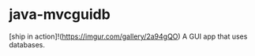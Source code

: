 # java-mvcguidb
[ship in action]!(https://imgur.com/gallery/2a94gQO)
A GUI app that uses databases.
